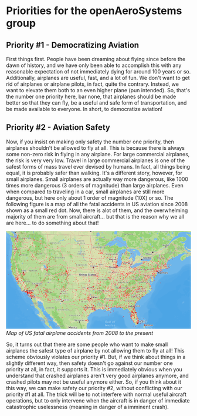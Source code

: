 # Priorities for the openAeroSystems group
## Priority #1 - Democratizing Aviation
First things first. People have been dreaming about flying since before the dawn of history, and we have only been able to accomplish this with any reasonable expectation of not immediately dying for around 100 years or so.  Additionally, airplanes are useful, fast, and a lot of fun.  We don't want to get rid of airplanes or airplane pilots, in fact, quite the contrary.  Instead, we want to elevate them both to an even higher plane (pun intended).  So, that's the number one priority here, bar none, that airplanes should be made better so that they can fly, be a useful and safe form of transportation, and be made available to everyone.  In short, to democratize aviation!


## Priority #2 - Aviation Safety
Now, if you insist on making only safety the number one priority, then airplanes shouldn't be allowed to fly at all. This is because there is always some non-zero risk in flying in any airplane. For large commercial airplanes, the risk is very very low. Travel in large commercial airplanes is one of the safest forms of mass travel ever devised by humans. In fact, all things being equal, it is probably safer than walking. It's a different story, however, for small airplanes. Small airplanes are actually way more dangerous, like 1000 times more dangerous (3 orders of magnitude) than large airplanes. Even when compared to traveling in a car, small airplanes are still more dangerous, but here only about 1 order of magnitude (10X) or so.  The following figure is a map of all the fatal accidents in US aviation since 2008 shown as a small red dot.  Now, there is alot of them, and the overwhelming majority of them are from small aircraft... but that is the reason why we all are here... to do something about that!

<!-- FIGURE priorites -->
![Fatalty Map](img/intro/Map.png)
*Map of US fatal airplane accidents from 2008 to the present*

So, it turns out that there are some people who want to make small airplanes the safest type of airplane by not allowing them to fly at all! This scheme obviously violates our priority #1. But, if we think about things in a slightly different way, then safety doesn't go against our number one priority at all, in fact, it supports it. This is immediately obvious when you understand that crashed airplanes aren't very good airplanes anymore, and crashed pilots may not be useful anymore either. So, if you think about it this way, we can make safety our priority #2, without conflicting with our priority #1 at all. The trick will be to not interfere with normal useful aircraft operations, but to only intervene when the aircraft is in danger of immediate catastrophic uselessness (meaning in danger of a imminent crash).